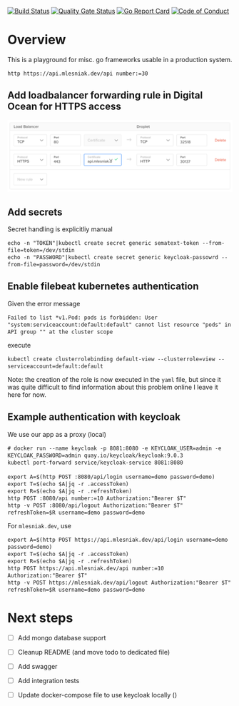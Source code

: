 [![Build Status](https://travis-ci.com/mlesniak/go-playground.svg?branch=master)](https://travis-ci.com/mlesniak/go-playground)
[![Quality Gate Status](https://sonarcloud.io/api/project_badges/measure?project=mlesniak_go-playground&metric=alert_status)](https://sonarcloud.io/dashboard?id=mlesniak_go-playground)
[![Go Report Card](https://goreportcard.com/badge/github.com/mlesniak/go-playground)](https://goreportcard.com/report/github.com/mlesniak/go-playground)
[![Code of Conduct](https://img.shields.io/badge/%E2%9D%A4-code%20of%20conduct-orange.svg?style=flat)](CODE_OF_CONDUCT.md)

# Overview

This is a playground for misc. go frameworks usable in a production system.

    http https://api.mlesniak.dev/api number:=30


## Add loadbalancer forwarding rule in Digital Ocean for HTTPS access

![screenshot](docs/loadbalancer-rules.png)

## Add secrets

Secret handling is explicitliy manual

    echo -n "TOKEN"|kubectl create secret generic sematext-token --from-file=token=/dev/stdin
    echo -n "PASSWORD"|kubectl create secret generic keycloak-passowrd --from-file=password=/dev/stdin


## Enable filebeat kubernetes authentication

Given the error message

    Failed to list *v1.Pod: pods is forbidden: User "system:serviceaccount:default:default" cannot list resource "pods" in API group "" at the cluster scope

execute

    kubectl create clusterrolebinding default-view --clusterrole=view --serviceaccount=default:default

Note: the creation of the role is now executed in the `yaml` file, but since it was quite difficult to find information about this problem
online I leave it here for now.

## Example authentication with keycloak

We use our app as a proxy (local)

    # docker run --name keycloak -p 8081:8080 -e KEYCLOAK_USER=admin -e KEYCLOAK_PASSWORD=admin quay.io/keycloak/keycloak:9.0.3
    kubectl port-forward service/keycloak-service 8081:8080

    export A=$(http POST :8080/api/login username=demo password=demo)
    export T=$(echo $A|jq -r .accessToken)
    export R=$(echo $A|jq -r .refreshToken)
    http POST :8080/api number:=10 Authorization:"Bearer $T"
    http -v POST :8080/api/logout Authorization:"Bearer $T" refreshToken=$R username=demo password=demo

For `mlesniak.dev`, use

    export A=$(http POST https://api.mlesniak.dev/api/login username=demo password=demo)
    export T=$(echo $A|jq -r .accessToken)
    export R=$(echo $A|jq -r .refreshToken)
    http POST https://api.mlesniak.dev/api number:=10 Authorization:"Bearer $T"
    http -v POST https://mlesniak.dev/api/logout Authorization:"Bearer $T" refreshToken=$R username=demo password=demo

# Next steps

- [ ] Add mongo database support
- [ ] Cleanup README (and move todo to dedicated file)
- [ ] Add swagger
- [ ] Add integration tests
- [ ] Update docker-compose file to use keycloak locally ()

